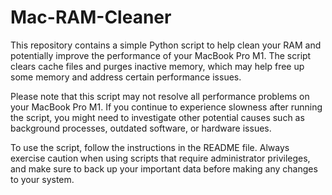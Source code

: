 # Mac-RAM-Cleaner
This repository contains a simple Python script to help clean your RAM and potentially improve the performance of your MacBook Pro M1. The script clears cache files and purges inactive memory, which may help free up some memory and address certain performance issues.

Please note that this script may not resolve all performance problems on your MacBook Pro M1. If you continue to experience slowness after running the script, you might need to investigate other potential causes such as background processes, outdated software, or hardware issues.

To use the script, follow the instructions in the README file. Always exercise caution when using scripts that require administrator privileges, and make sure to back up your important data before making any changes to your system.
